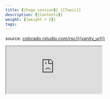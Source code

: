 ```yaml
---
title: {{hugo_session}} {{Topic}}
description: {{Contents}}
weight: {{weight + 5}}
tags: 
---
```


source: <a href="https://colorado.rstudio.com/rsc/{{vanity_url}}" target="_blank">colorado.rstudio.com/rsc/{{vanity_url}}</a>

<script src="/js/iframeResizer.min.js" type="text/javascript"></script>

<div class="responsive-container-rmarkdown">

  <div class="animated-r-wrapper">
    <div class="animated-r-vertical">
      <div class="animated-r-circle"></div>
    </div>
    <div class="animated-r-diagonal"></div>
  </div>

  <iframe id="rmd_iframe"
    src="https://colorado.rstudio.com/rsc/{{vanity_url}}" 
    gesture="media"  allowfullscreen
    scrolling="yes">
  </iframe>
</div>

<!-- <script>
  iFrameResize({ checkOrigin: 'https://colorado.rstudio.com/rsc/' , log: false }, '#rmd_iframe')
</script> -->



